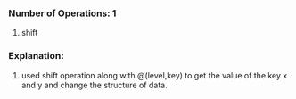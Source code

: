 ### Number of Operations: 1

1. shift

### Explanation:

1. used shift operation along with @(level,key) to get the value of the key x and y and change the structure of data.